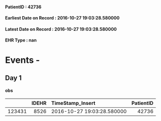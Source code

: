 
#### PatientID : 42736
#### Earliest Date on Record : 2016-10-27 19:03:28.580000
#### Latest Date on Record : 2016-10-27 19:03:28.580000
#### EHR Type : nan

# Events - 

## Day 1

#### obs
|        |   IDEHR | TimeStamp_Insert           |   PatientID |
|-------:|--------:|:---------------------------|------------:|
| 123431 |    8526 | 2016-10-27 19:03:28.580000 |       42736 |


